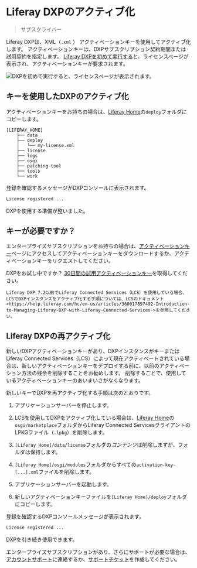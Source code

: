 # Liferay DXPのアクティブ化

> サブスクライバー

Liferay DXPは、XML（`.xml` ） アクティベーションキーを使用してアクティブ化します。 アクティベーションキーは、DXPサブスクリプション契約期間または試用契約を指定します。 [Liferay DXPを初めて実行する](../installing-liferay/running-liferay-for-the-first-time.md)と、ライセンスページが表示され、アクティベーションキーが要求されます。

![DXPを初めて実行すると、ライセンスページが表示されます。](./activating-liferay-dxp/images/01.png)

## キーを使用したDXPのアクティブ化

アクティベーションキーをお持ちの場合は、[Liferay Home](../reference/liferay-home.md)の`deploy`フォルダにコピーします。

    [LIFERAY_HOME]
        ├── data
        ├── deploy
        │   └── my-license.xml
        ├── license
        ├── logs
        ├── osgi
        ├── patching-tool
        ├── tools
        └── work

登録を確認するメッセージがDXPコンソールに表示されます。

``` bash
License registered ...
```

DXPを使用する準備が整いました。

## キーが必要ですか？

エンタープライズサブスクリプションをお持ちの場合は、[アクティベーションキー](https://customer.liferay.com/activation-key)ページにアクセスしてアクティベーションキーをダウンロードするか、アクティベーションキーをリクエストしてください。

DXPをお試し中ですか？ [30日間の試用アクティベーションキー](https://www.liferay.com/products/dxp/30-day-trial)を取得してください。

```{note}
Liferay DXP 7.2以前でLiferay Connected Services（LCS）を使用している場合、LCSでDXPインスタンスをアクティブ化する手順については、LCSのドキュメント <https://help.liferay.com/hc/en-us/articles/360017897492-Introduction-to-Managing-Liferay-DXP-with-Liferay-Connected-Services->を参照してください。
```

## Liferay DXPの再アクティブ化

新しいDXPアクティベーションキーがあり、DXPインスタンスがキーまたはLiferay Connected Services（LCS）によって現在アクティベートされている場合は、新しいアクティベーションキーをデプロイする前に、以前のアクティベーション方法の残余を削除することをお勧めします。 削除することで、使用しているアクティベーションキーのあいまいさがなくなります。

新しいキーでDXPを再アクティブ化する手順は次のとおりです。

1.  アプリケーションサーバーを停止します。

2.  LCSを使用してDXPをアクティブ化している場合は、[Liferay Home](../reference/liferay-home.md)の`osgi/marketplace`フォルダからLiferay Connected ServicesクライアントのLPKGファイル（`.lpkg`）を削除します。

3.  `[Liferay Home]/data/license`フォルダの*コンテンツ*は削除しますが、フォルダは保持します。

4.  `[Liferay Home]/osgi/modules`フォルダからすべての`activation-key-[...].xml`ファイルを削除します。

5.  アプリケーションサーバーを起動します。

6.  新しいアクティベーションキーファイルを`[Liferay Home]/deploy`フォルダにコピーします。

登録を確認するDXPコンソールメッセージが表示されます。

``` bash
License registered ...
```

DXPを引き続き使用できます。

エンタープライズサブスクリプションがあり、さらにサポートが必要な場合は、[アカウントサポート](https://help.liferay.com/hc/en-us/articles/360018414031)に連絡するか、[サポートチケット](https://help.liferay.com/hc/requests/new)を作成してください。
